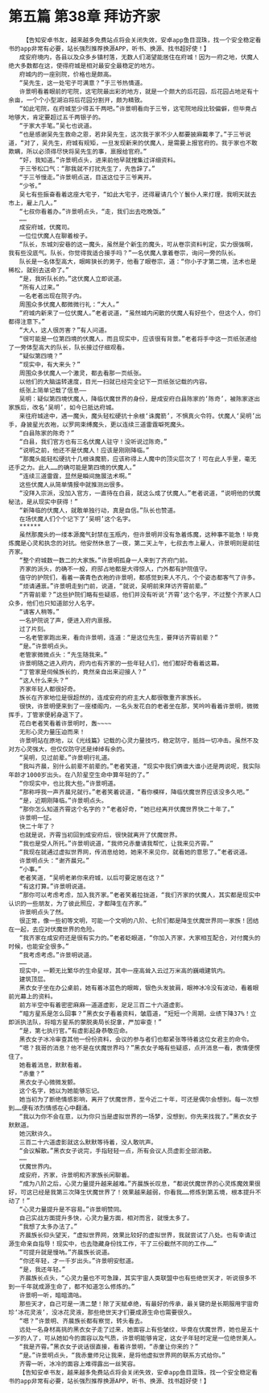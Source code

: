 # 第五篇 第38章 拜访齐家
        【告知安卓书友，越来越多免费站点将会关闭失效，安卓app鱼目混珠，找一个安全稳定看书的app非常有必要，站长强烈推荐换源APP，听书、换源、找书超好使！】
       成安府境内，各县以及众多乡镇村落，无数人们渴望能居住在府城！因为一府之地，伏魔人绝大多数都在这，使得府城是相对最安全最稳定的地方。
       府城内的一座别院，价格也是颇高。
       “吴先生，这一处宅子可满意？”于三爷热情道。
       许景明看着眼前的宅院，这宅院最出彩的地方，就是一个颇大的后花园，后花园占地足有十余亩，一个个小型湖泊将后花园分割开，颇为精致。
       “如此宅院，在府城至少得五千两吧。”许景明看向于三爷，这宅院地段比较偏僻，但毕竟占地够大，肯定要超过五千两银子的。
       “于家大手笔。”吴七也说道。
       “也是感谢吴先生救命之恩，若非吴先生，这次我于家不少人都要披麻戴孝了。”于三爷说道，“对了，吴先生，府城有规矩，一旦发现新来的伏魔人，是需要上报官府的。我于家也不敢欺瞒，所以必须得尽快将吴先生的事，禀报给官府。”
       “好，我知道。”许景明点头，进来前他早就搜集过详细资料。
       于三爷松口气：“那我就不打扰先生了，先告辞了。”
       “于三爷慢走。”许景明点送，目送这位于三爷离开。
       “少爷。”
       吴七有些振奋看着这座大宅子，“如此大宅子，还得雇请几个丫鬟仆人来打理，我明天就去市上，雇上几人。”
       “七叔你看着办。”许景明点头，“走，我们出去吃晚饭。”
       ……
       成安府城，伏魔司。
       一位位伏魔人在聊着桉子。
       “队长，东城刘安巷的这一魔头，虽然是个新生的魔头，可从卷宗资料判定，实力很强啊，我有些没底气。队长，你觉得我适合接手吗？”一名伏魔人拿着卷宗，询问一旁的队长。
       队长是一名体型高大，眼眸狭长的男子，他看了眼卷宗，道：“你小子才第二境，法术也是稀松，就别去送命了。”
       “是，我听队长的。”这伏魔人立即说道。
       “所有人过来。”
       一名老者出现在院子内。
       周围众多伏魔人都微微行礼：“大人。”
       “府城内新来了一位伏魔人。”老者说道，“虽然城内闲散的伏魔人有好些个，但这个人，你们都得注意下。”
       “大人，这人很厉害？”有人问道。
       “很可能是一位第四境的伏魔人，而且现实中，应该很有背景。”老者将手中这一页纸张递给了一旁体型高大的队长，队长接过仔细观看。
       “疑似第四境？”
       “现实中，有大来头？”
       周围众多伏魔人一个激灵，都去看那一页纸张。
       以他们的大脑运转速度，目光一扫就已经完全记下一页纸张记载的内容。
       纸张上简单记载了信息——
       吴明：疑似第四境伏魔人，降临伏魔世界的身份，是成安府白县陈家的‘陈奇’，被陈家逐出家族后，改名‘吴明’，如今已抵达府城。
       来往府城途中，遇一魔头，魔头轻松硬抗十余根‘诛魔箭’，不惧真火令符。伏魔人‘吴明’出手，身披星光衣袍，以罗网束缚魔头，更以连续三道雷霆噼死魔头。
       “白县陈家的陈奇？”
       “白县，我们官方也有三名伏魔人驻守！没听说过陈奇。”
       “说明之前，他还不是伏魔人！应该是刚刚降临。”
       “那魔头能轻松硬抗十几根诛魔箭，应该称得上人魔中的顶尖层次了！可在此人手里，毫无还手之力。此人……的确可能是第四境的伏魔人。”
       “连续三道雷霆，显然是瞬间施展法术啊。”
       这些伏魔人从简单情报中就推测出很多。
       “没拜入宗派，没加入官方，一直待在白县，就这么成了伏魔人。”老者说道，“说明他的伏魔秘法，是从现实中获得！”
       “新降临的伏魔人，就敢单独行动，真是自信。”队长也赞道。
       在场伏魔人们个个记下了‘吴明’这个名字。
       ******
       虽然那魔头的一缕本源魔气封禁在玉瓶内，但许景明并没有急着炼魔，这种事不能急！毕竟炼魔是心灵和执念的对抗。他安然休息了一夜，第二天上午，七叔去市上雇人，许景明则是前往齐家。
       “整个府城数一数二的大家族。”许景明孤身一人来到了齐府门前。
       齐家的派头，的确不一般，府邸占地都是大得惊人，门外都有护院值守。
       值守的护院们，看着一袭青色衣袍的许景明，都感觉到来人不凡，个个姿态都客气了许多。
       “烦请通禀。”许景明走到门前，说道，“就说，吴明前来拜访齐霄前辈。”
       “齐霄前辈？”这些护院们略有些疑惑，他们并没有听说‘齐霄’这个名字，不过整个齐家人口众多，他们也只知道部分人名字。
       “请客人稍等。”
       一名护院说了声，便进入府内禀报。
       过了片刻。
       一名老管家跑出来，看向许景明，连道：“是这位先生，要拜访齐霄前辈？”
       “是。”许景明点头。
       老管家微微点头：“先生随我来。”
       许景明随之进入府内，府内也有齐家的一些年轻人们，他们都好奇看着这幕。
       “丁管家是伺候族长的，竟然亲自出来迎接人？”
       “这人什么来头？”
       齐家年轻人都很好奇。
       族长在齐家地位是很超然的，连成安府的府主大人都很敬重齐家族长。
       很快，许景明便来到了一座楼阁内，一名头发花白的老者坐在那，笑吟吟看着许景明，微微挥手，丁管家便躬身退下了。
       花白老者笑看着许景明时，轰~~~~
       无形心灵力量压迫而来！
       许景明站在原地，以《光线篇》记载的心灵力量技巧，稳定防守，抵挡一切冲击。虽然不及对方心灵强大，但仅仅防守还是绰绰有余的。
       “吴明，见过前辈。”许景明行礼道。
       “我叫齐晨，别什么前辈不前辈的。”老者笑道，“现实中我们俩谁大谁小还是两说呢，我实际年龄才1000岁出头。在八阶星空生命中算年轻的了。”
       “你现实中，也比我大些。”许景明道。
       “那称呼我一声齐晨兄就行。”老者笑着说道，“看你模样，降临伏魔世界应该没多久吧。”
       “是，近期刚降临。”许景明点头。
       “那你怎么知道齐霄这个名字的？”老者好奇，“她已经离开伏魔世界快二十年了。”
       许景明一怔。
       快二十年了？
       也就是说，齐霄当初回到成安府后，很快就离开了伏魔世界。
       “我也是受人所托。”许景明说道，“我师兄赤童请我帮忙，让我来见齐霄。”
       “我现在就通过虚拟世界网，传消息给她，她来不来见你，就看她的意思了。”老者说道。
       许景明点头：“谢齐晨兄。”
       “小事。”
       老者笑道，“吴明老弟你来府城，以后可要定居在这？”
       “有这打算。”许景明说道。
       “那你可以考虑考虑，加入我齐家。”老者笑着拉拢道，“我们齐家的伏魔人，其实都是现实中认识的一些朋友，为了彼此照应，才都降生在齐家。”
       许景明点头了然。
       很正常，像一些初等文明，可能一个文明的八阶、七阶们都是降生伏魔世界同一家族！团结在一起，去应对伏魔世界的危险。
       “我齐家在成安府还是很有实力的。”老者眨眼道，“你加入齐家，大家相互配合，对付魔头的时候，也能安全很多。”
       “我考虑考虑。”许景明说道。
       ……
       现实中，一颗无比繁华的生命星球，其中一座高耸入云过万米高的巍峨建筑内。
       建筑顶层。
       黑衣女子坐在办公桌前，她有着冰蓝色的眼眸，银色头发披肩，眼神冰冷没有波动，看着眼前光幕上的资料。
       前方半空中有着密密麻麻一道道虚影，足足三百二十六道虚影。
       “暗方星系是怎么回事？”黑衣女子看着资料，皱眉道，“短短一个周期，业绩下降37%！立即派执法队，将暗方星系的蒙脱奥局长捉拿，严加审查！”
       “是，第七执行官。”有虚影起身恭敬应命。
       黑衣女子冰冷审查其他一份份资料，会议的参与者们也都紧张等待着这位女君主的命令。
       “嗯？我哥的消息？他不是在伏魔世界吗？”黑衣女子略有些疑惑，点开消息一看，表情便愣住了。
       她看着消息，默默看着。
       “赤童？”
       黑衣女子心微微发颤。
       这个名字，她以为她能够忘记。
       她当初为了断绝情感影响，离开了伏魔世界，至今近二十年，可还是偶尔会想到。每一次想到……便有浓烈情感在心中翻涌。
       “我以为你不会在意，以为你只当是虚拟世界的一场梦，没想到，你先来找我了。”黑衣女子默默道。
       她沉默许久。
       三百二十六道虚影就这么默默等待着，没人敢吭声。
       “会议解散。”黑衣女子说完，手指轻轻一点，所有会议人员虚影全部消散。
       ……
       伏魔世界内。
       成安府，齐家，许景明和齐家族长闲聊着。
       “成为八阶之后，心灵力量提升越来越难。”齐晨族长叹息，“都说伏魔世界的心灵炼魔效果很好，可这已经是我第三次降生伏魔世界了！效果越来越弱，你看我……修炼到第五境，根本提升不动了！”
       “心灵力量提升是不容易。”许景明赞同。
       自己实战方面提升多快，心灵力量方面，相对而言，就慢太多了。
       “我想了太多办法了。”
       齐晨族长仰头望天，“虚拟世界网，效果比较好的虚拟世界，我就尝试了八处。也有幸请过源生命亲自指导！现实中，也去隐藏身份找工作，干了三份截然不同的工作……”
       “可提升就是慢呐。”齐晨族长说道。
       “你还年轻，才一千岁出头。”许景明安慰道。
       “是，我还年轻。”
       齐晨族长点头，“心灵力量也不可急躁，其实宇宙人类联盟中也有些绝世天才，听说很多不到一千年就成源生命了，都不知道怎么修炼的。”
       许景明一听，暗暗滴咕。
       那些天才，自己可是一清二楚！除了天赋卓绝，有最好的传承，最关键的是长期服用宇宙奇珍‘冰花灵液’，没冰花灵液，那些绝世天才们要成源生命也需要很久。
       “嗯？”许景明、齐晨族长都有察觉，转头看去。
       远处一名身材高挑的黑衣女子走了过来，她面容上有些皱纹，毕竟在伏魔世界，她也是五十一岁的人了，可从她如今的面容以及气质，许景明能够肯定，这女子年轻时定是一位绝世美人。
       “我是齐霄。”黑衣女子说话很直接，看着许景明，“赤童让你来的？”
       “是。”许景明点头，“我赤童师兄让我来，是将他虚拟世界网的联系方式给你。”
       齐霄一听，冰冷的面容上难得露出一丝笑容。
       【告知安卓书友，越来越多免费站点将会关闭失效，安卓app鱼目混珠，找一个安全稳定看书的app非常有必要，站长强烈推荐换源APP，听书、换源、找书超好使！】